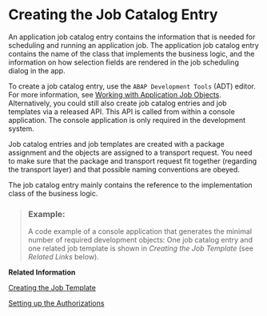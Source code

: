 <!-- loio1cff59ef893a4a17a478a54b7ba27353 -->

# Creating the Job Catalog Entry

An application job catalog entry contains the information that is needed for scheduling and running an application job. The application job catalog entry contains the name of the class that implements the business logic, and the information on how selection fields are rendered in the job scheduling dialog in the app.

To create a job catalog entry, use the `ABAP Development Tools` \(ADT\) editor. For more information, see [Working with Application Job Objects](https://help.sap.com/docs/btp/sap-abap-development-user-guide/working-with-application-job-objects?version=Cloud). Alternatively, you could still also create job catalog entries and job templates via a released API. This API is called from within a console application. The console application is only required in the development system.

Job catalog entries and job templates are created with a package assignment and the objects are assigned to a transport request. You need to make sure that the package and transport request fit together \(regarding the transport layer\) and that possible naming conventions are obeyed.

The job catalog entry mainly contains the reference to the implementation class of the business logic.

> ### Example:  
> A code example of a console application that generates the minimal number of required development objects: One job catalog entry and one related job template is shown in *Creating the Job Template* \(see *Related Links* below\).

**Related Information**  


[Creating the Job Template](creating-the-job-template-1f04ad2.md "")

[Setting up the Authorizations](setting-up-the-authorizations-bb559a5.md "Some further activities in ADT and in the administrator’s launchpad are necessary to be able to schedule the job template in the Fiori app Application Jobs.")

